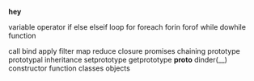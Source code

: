 **hey**

variable
operator
if else elseif
loop for foreach forin forof while dowhile
function 



call bind apply
filter map reduce
closure
promises chaining
prototype prototypal inheritance setprototype getprototype __proto__ dinder(__)
constructor function 
classes objects

